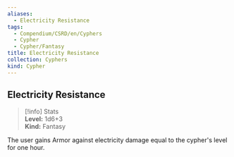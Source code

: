 ```yaml
---
aliases:
  - Electricity Resistance
tags:
  - Compendium/CSRD/en/Cyphers
  - Cypher
  - Cypher/Fantasy
title: Electricity Resistance
collection: Cyphers
kind: Cypher
---
```

## Electricity Resistance  
>[!info] Stats  
> **Level:** 1d6+3  
> **Kind:** Fantasy
  
The user gains Armor against electricity damage equal to the cypher's level for one hour.